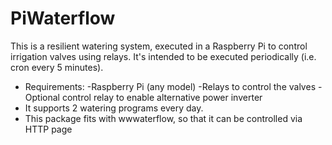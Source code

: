 # PiWaterflow
This is a resilient watering system, executed in a Raspberry Pi to control irrigation valves using relays.
It's intended to be executed periodically (i.e. cron every 5 minutes).
- Requirements:
  -Raspberry Pi (any model)
  -Relays to control the valves
  -Optional control relay to enable alternative power inverter
- It supports 2 watering programs every day.
- This package fits with wwwaterflow, so that it can be controlled via HTTP page

